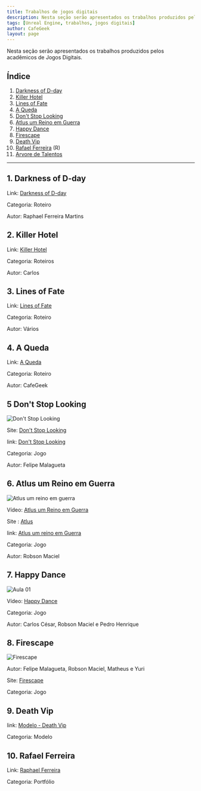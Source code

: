 ```yaml
---
title: Trabalhos de jogos digitais
description: Nesta seção serão apresentados os trabalhos produzidos pelos acadêmicos de Jogos Digitais.
tags: [Unreal Engine, trabalhos, jogos digitais]
author: CafeGeek
layout: page
---
```


Nesta seção serão apresentados os trabalhos produzidos pelos acadêmicos de Jogos Digitais.

## Índice
1. [Darkness of D-day](#1)
1. [Killer Hotel](#2)
1. [Lines of Fate](#3)
1. [A Queda](#4)
1. [Don't Stop Looking](#5)
1. [Atlus um Reino em Guerra](#6)
1. [Happy Dance](#7)
1. [Firescape](#8)
1. [Death Vip](#9)
1. [Rafael Ferreira](#10) (R)
1. [Arvore  de Talentos](jogos_digitais_skills.html)

***

<a name="1"></a>
## 1. Darkness of D-day
Link: [Darkness of D-day](darkness_of_day.html)

Categoria: Roteiro

Autor: Raphael Ferreira Martins

<a name="2"></a>
## 2. Killer Hotel
Link: [Killer Hotel](killer_hotel.html)

Categoria: Roteiros

Autor: Carlos

<a name="3"></a>
## 3. Lines of Fate
Link: [Lines of Fate](lines_of_fate.html)

Categoria: Roteiro

Autor: Vários

<a name="4"></a>
## 4. A Queda
Link: [A Queda](#)

Categoria: Roteiro

Autor: CafeGeek

<a name="5"></a>
## 5 Don't Stop Looking

![Don't Stop Looking](https://m.gjcdn.net/game-screenshot/300/4621714-ux45ttaz-v4.webp)

Site: [Don't Stop Looking](https://gamejolt.com/games/dontstoplooking/557220)   

link: [Don't Stop Looking](dont_stop_looking.html)

Categoria: Jogo

Autor: Felipe Malagueta

<a name="6"></a>
## 6. Atlus um Reino em Guerra  

![Atlus um reino em guerra](https://m.gjcdn.net/game-screenshot/400/4796418-naut7iug-v4.webp)               

Vídeo: [Atlus um Reino em Guerra](https://www.youtube.com/watch?v=pu4LWLRCIKk)    

Site : [Atlus](https://gamejolt.com/games/atlus/557935)

link: [Atlus um reino em Guerra](https://github.com/SoBoRn85/JCC)     

Categoria: Jogo

Autor: Robson Maciel

<a name="7"></a>
## 7. Happy Dance  

![Aula 01](http://img.youtube.com/vi/pegQzuS_Qr8/0.jpg)    

Vídeo: [Happy Dance](https://www.youtube.com/watch?v=pegQzuS_Qr8&t=99s)       

Categoria: Jogo

Autor: Carlos César, Robson Maciel e Pedro Henrique

<a name="8"></a>
## 8. Firescape   

![Firescape](https://m.gjcdn.net/game-screenshot/300/2270444-dew2tkfe-v4.webp)            

Autor: Felipe Malagueta, Robson Maciel, Matheus e Yuri        

Site: [Firescape](https://gamejolt.com/games/firescape/430743)    

Categoria: Jogo

<a name="3"></a>
## 9. Death Vip
link: [Modelo - Death Vip](modelo_gdd_death_vip.html)

Categoria: Modelo

<a name="10"></a>
## 10. Rafael Ferreira
Link: [Raphael Ferreira](https://www.behance.net/raphaelferreira10)

Categoria: Portfólio
